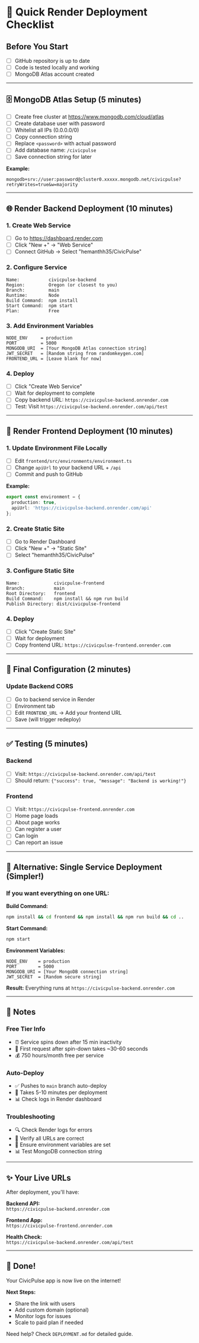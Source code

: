 # 🚀 Quick Render Deployment Checklist

## Before You Start
- [ ] GitHub repository is up to date
- [ ] Code is tested locally and working
- [ ] MongoDB Atlas account created

---

## 🗄️ MongoDB Atlas Setup (5 minutes)
- [ ] Create free cluster at https://www.mongodb.com/cloud/atlas
- [ ] Create database user with password
- [ ] Whitelist all IPs (0.0.0.0/0)
- [ ] Copy connection string
- [ ] Replace `<password>` with actual password
- [ ] Add database name: `/civicpulse`
- [ ] Save connection string for later

**Example:**
```
mongodb+srv://user:password@cluster0.xxxxx.mongodb.net/civicpulse?retryWrites=true&w=majority
```

---

## 🌐 Render Backend Deployment (10 minutes)

### 1. Create Web Service
- [ ] Go to https://dashboard.render.com
- [ ] Click "New +" → "Web Service"
- [ ] Connect GitHub → Select "hemanthh35/CivicPulse"

### 2. Configure Service
```
Name:           civicpulse-backend
Region:         Oregon (or closest to you)
Branch:         main
Runtime:        Node
Build Command:  npm install
Start Command:  npm start
Plan:           Free
```

### 3. Add Environment Variables
```
NODE_ENV     = production
PORT         = 5000
MONGODB_URI  = [Your MongoDB Atlas connection string]
JWT_SECRET   = [Random string from randomkeygen.com]
FRONTEND_URL = [Leave blank for now]
```

### 4. Deploy
- [ ] Click "Create Web Service"
- [ ] Wait for deployment to complete
- [ ] Copy backend URL: `https://civicpulse-backend.onrender.com`
- [ ] Test: Visit `https://civicpulse-backend.onrender.com/api/test`

---

## 🎨 Render Frontend Deployment (10 minutes)

### 1. Update Environment File Locally
- [ ] Edit `frontend/src/environments/environment.ts`
- [ ] Change `apiUrl` to your backend URL + `/api`
- [ ] Commit and push to GitHub

**Example:**
```typescript
export const environment = {
  production: true,
  apiUrl: 'https://civicpulse-backend.onrender.com/api'
};
```

### 2. Create Static Site
- [ ] Go to Render Dashboard
- [ ] Click "New +" → "Static Site"
- [ ] Select "hemanthh35/CivicPulse"

### 3. Configure Static Site
```
Name:             civicpulse-frontend
Branch:           main
Root Directory:   frontend
Build Command:    npm install && npm run build
Publish Directory: dist/civicpulse-frontend
```

### 4. Deploy
- [ ] Click "Create Static Site"
- [ ] Wait for deployment
- [ ] Copy frontend URL: `https://civicpulse-frontend.onrender.com`

---

## 🔄 Final Configuration (2 minutes)

### Update Backend CORS
- [ ] Go to backend service in Render
- [ ] Environment tab
- [ ] Edit `FRONTEND_URL` → Add your frontend URL
- [ ] Save (will trigger redeploy)

---

## ✅ Testing (5 minutes)

### Backend
- [ ] Visit: `https://civicpulse-backend.onrender.com/api/test`
- [ ] Should return: `{"success": true, "message": "Backend is working!"}`

### Frontend
- [ ] Visit: `https://civicpulse-frontend.onrender.com`
- [ ] Home page loads
- [ ] About page works
- [ ] Can register a user
- [ ] Can login
- [ ] Can report an issue

---

## 🎯 Alternative: Single Service Deployment (Simpler!)

### If you want everything on one URL:

**Build Command:**
```bash
npm install && cd frontend && npm install && npm run build && cd ..
```

**Start Command:**
```bash
npm start
```

**Environment Variables:**
```
NODE_ENV    = production
PORT        = 5000
MONGODB_URI = [Your MongoDB connection string]
JWT_SECRET  = [Random secure string]
```

**Result:** Everything runs at `https://civicpulse-backend.onrender.com`

---

## 📝 Notes

### Free Tier Info
- ⏰ Service spins down after 15 min inactivity
- 🐌 First request after spin-down takes ~30-60 seconds
- 💰 750 hours/month free per service

### Auto-Deploy
- ✅ Pushes to `main` branch auto-deploy
- 🔄 Takes 5-10 minutes per deployment
- 📊 Check logs in Render dashboard

### Troubleshooting
- 🔍 Check Render logs for errors
- 🔗 Verify all URLs are correct
- 🔑 Ensure environment variables are set
- 📊 Test MongoDB connection string

---

## ✨ Your Live URLs

After deployment, you'll have:

**Backend API:**  
`https://civicpulse-backend.onrender.com`

**Frontend App:**  
`https://civicpulse-frontend.onrender.com`

**Health Check:**  
`https://civicpulse-backend.onrender.com/api/test`

---

## 🎉 Done!

Your CivicPulse app is now live on the internet!

**Next Steps:**
- Share the link with users
- Add custom domain (optional)
- Monitor logs for issues
- Scale to paid plan if needed

Need help? Check `DEPLOYMENT.md` for detailed guide.
